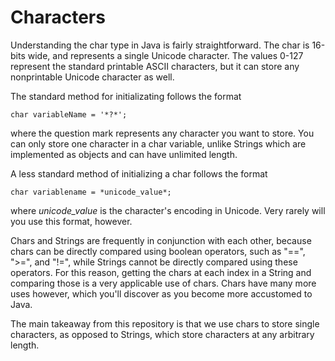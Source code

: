 # Characters
Understanding the char type in Java is fairly straightforward. The char is 16-bits wide, and
represents a single Unicode character. The values 0-127 represent the standard printable ASCII 
characters, but it can store any nonprintable Unicode character as well. 

The standard method for initializating follows the format
```
char variableName = '*?*';
```
where the question mark represents any character you want to store. You can only store one character
in a char variable, unlike Strings which are implemented as objects and can have unlimited length.

A less standard method of initializing a char follows the format
```
char variablename = *unicode_value*;
```
where *unicode_value* is the character's encoding in Unicode. Very rarely will you use this format, however.

Chars and Strings are frequently in conjunction with each other, because chars can be directly compared using
boolean operators, such as "==", ">=", and "!=", while Strings cannot be directly compared using these operators.
For this reason, getting the chars at each index in a String and comparing those is a very applicable use of chars.
Chars have many more uses however, which you'll discover as you become more accustomed to Java.

The main takeaway from this repository is that we use chars to store single characters, as opposed to Strings, which
store characters at any arbitrary length.
